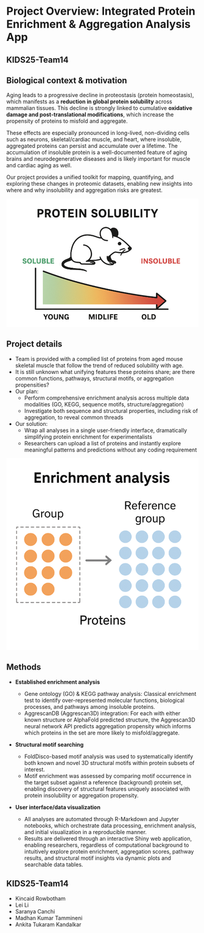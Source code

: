 # Project Overview: Integrated Protein Enrichment & Aggregation Analysis App
## KIDS25-Team14

## Biological context & motivation

Aging leads to a progressive decline in proteostasis (protein homeostasis), which manifests as a **reduction in global protein solubility** across mammalian tissues. This decline is strongly linked to cumulative **oxidative damage and post-translational modifications**, which increase the propensity of proteins to misfold and aggregate.

These effects are especially pronounced in long-lived, non-dividing cells such as neurons, skeletal/cardiac muscle, and heart, where insoluble, aggregated proteins can persist and accumulate over a lifetime. The accumulation of insoluble protein is a well-documented feature of aging brains and neurodegenerative diseases and is likely important for muscle and cardiac aging as well.

Our project provides a unified toolkit for mapping, quantifying, and exploring these changes in proteomic datasets, enabling new insights into where and why insolubility and aggregation risks are greatest.

![mouse solutbility](assets/mouse_aging_solubility.png)


## Project details

* Team is provided with a complied list of proteins from aged mouse skeletal muscle that follow the trend of reduced solubility with age.
* It is still unknown what unifying features these proteins share; are there common functions, pathways, structural motifs, or aggregation propensities?
* Our plan:
    * Perform comprehensive enrichment analysis across multiple data modalities (GO, KEGG, sequence motifs, structure/aggregation)
    * Investigate both sequence and structural properties, including risk of aggregation, to reveal common threads
* Our solution:
    * Wrap all analyses in a single user-friendly interface, dramatically simplifying protein enrichment for experimentalists
    * Researchers can upload a list of proteins and instantly explore meaningful patterns and predictions without any coding requirement

![enrichment analysis](assets/enrichment_analysis.png)

## Methods

* **Established enrichment analysis** 
    * Gene ontology (GO) & KEGG pathway analysis: Classical enrichment test to identify over-represented molecular functions, biological processes, and pathways among insoluble proteins.
    * AggrescanDB (Aggrescan3D) integration: For each with either known structure or AlphaFold predicted structure, the Aggrescan3D neural network API predicts aggregation propensity which informs which proteins in the set are more likely to misfold/aggregate.

* **Structural motif searching** 
    * FoldDisco-based motif analysis was used to systematically identify both known and novel 3D structural motifs within protein subsets of interest.
    * Motif enrichment was assessed by comparing motif occurrence in the target subset against a reference (background) protein set, enabling discovery of structural features uniquely associated with protein insolubility or aggregation propensity.

* **User interface/data visualization**
    * All analyses are automated through R-Markdown and Jupyter notebooks, which orchestrate data processing, enrichment analysis, and initial visualization in a reproducible manner.
    * Results are delivered through an interactive Shiny web application, enabling researchers, regardless of computational background to intuitively explore protein enrichment, aggregation scores, pathway results, and structural motif insights via dynamic plots and searchable data tables.

## KIDS25-Team14 

* Kincaid Rowbotham
* Lei Li
* Saranya Canchi
* Madhan Kumar Tammineni
* Ankita Tukaram  Kandalkar 


